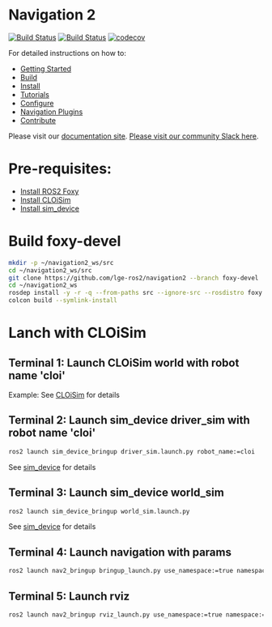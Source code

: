 # Navigation 2
[![Build Status](https://img.shields.io/docker/pulls/rosplanning/navigation2.svg?maxAge=2592000)](https://hub.docker.com/r/rosplanning/navigation2) [![Build Status](https://img.shields.io/docker/cloud/build/rosplanning/navigation2.svg?label=docker%20build)](https://hub.docker.com/r/rosplanning/navigation2) [![codecov](https://codecov.io/gh/ros-planning/navigation2/branch/master/graph/badge.svg)](https://codecov.io/gh/ros-planning/navigation2)

For detailed instructions on how to:
- [Getting Started](https://navigation.ros.org/getting_started/index.html)
- [Build](https://navigation.ros.org/build_instructions/index.html#build)
- [Install](https://navigation.ros.org/build_instructions/index.html#install)
- [Tutorials](https://navigation.ros.org/tutorials/index.html)
- [Configure](https://navigation.ros.org/configuration/index.html)
- [Navigation Plugins](https://navigation.ros.org/plugins/index.html)
- [Contribute](https://navigation.ros.org/contribute/index.html)

Please visit our [documentation site](https://navigation.ros.org/). [Please visit our community Slack here](https://navigation2.slack.com).

# Pre-requisites:
* [Install ROS2 Foxy](https://index.ros.org/doc/ros2/Installation/Foxy/)
* [Install CLOiSim](https://github.com/lge-ros2/cloisim)
* [Install sim_device](https://github.com/lge-ros2/sim_device)

# Build foxy-devel
```bash
mkdir -p ~/navigation2_ws/src
cd ~/navigation2_ws/src
git clone https://github.com/lge-ros2/navigation2 --branch foxy-devel
cd ~/navigation2_ws
rosdep install -y -r -q --from-paths src --ignore-src --rosdistro foxy
colcon build --symlink-install
```

# Lanch with CLOiSim
## Terminal 1: Launch CLOiSim world with robot name 'cloi'
Example: See [CLOiSim](https://github.com/lge-ros2/cloisim) for details

## Terminal 2: Launch sim_device driver_sim with robot name 'cloi'
```bash
ros2 launch sim_device_bringup driver_sim.launch.py robot_name:=cloi
```
See [sim_device](https://github.com/lge-ros2/sim_device) for details

## Terminal 3: Launch sim_device world_sim
```bash
ros2 launch sim_device_bringup world_sim.launch.py
```
See [sim_device](https://github.com/lge-ros2/sim_device) for details

## Terminal 4: Launch navigation with params
```bash
ros2 launch nav2_bringup bringup_launch.py use_namespace:=true namespace:=cloi use_sim_time:=true map:=/home/zikprid/work/cloi_ws/seocho_tower_B1F.yaml
```

## Terminal 5: Launch rviz
```bash
ros2 launch nav2_bringup rviz_launch.py use_namespace:=true namespace:=cloi rviz_config:=../src/navigation2/nav2_bringup/bringup/rviz/nav2_cloi.rviz
```